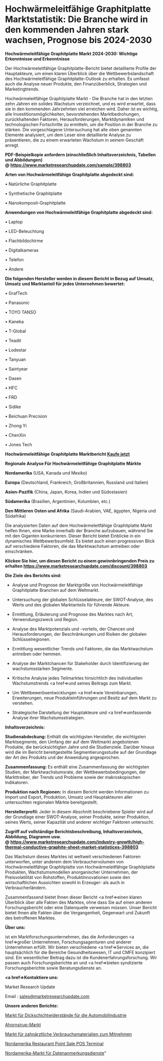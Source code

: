 # Hochwärmeleitfähige Graphitplatte Marktstatistik: Die Branche wird in den kommenden Jahren stark wachsen, Prognose bis 2024-2030

<strong>Hochwärmeleitfähige Graphitplatte Markt 2024-2030: Wichtige Erkenntnisse und Erkenntnisse</strong>

Der Hochwärmeleitfähige Graphitplatte-Bericht bietet detaillierte Profile der Hauptakteure, um einen klaren Überblick über die Wettbewerbslandschaft des Hochwärmeleitfähige Graphitplatte-Outlook zu erhalten. Es umfasst auch die Analyse neuer Produkte, den Finanzüberblick, Strategien und Marketingtrends.

Hochwärmeleitfähige Graphitplatte Markt - Die Branche hat in den letzten zehn Jahren ein solides Wachstum verzeichnet, und es wird erwartet, dass sie in den kommenden Jahrzehnten viel erreichen wird. Daher ist es wichtig, alle Investitionsmöglichkeiten, bevorstehenden Marktbedrohungen, zurückhaltenden Faktoren, Herausforderungen, Marktdynamiken und technologischen Fortschritte zu ermitteln, um die Position in der Branche zu stärken. Die vorgeschlagene Untersuchung hat alle oben genannten Elemente analysiert, um dem Leser eine detaillierte Analyse zu präsentieren, die zu einem erwarteten Wachstum in seinem Geschäft anregt.

<strong><b>PDF-Beispielkopie anfordern (einschließlich Inhaltsverzeichnis, Tabellen und Abbildungen) @ </b></strong><strong><a href=https://www.marketresearchupdate.com/sample/398803><strong>https://www.marketresearchupdate.com/sample/398803</u></a></strong></strong>

<strong>Arten von Hochwärmeleitfähige Graphitplatte abgedeckt sind:</strong>

• Natürliche Graphitplatte

• Synthetische Graphitplatte

• Nanokomposit-Graphitplatte

<strong>Anwendungen von Hochwärmeleitfähige Graphitplatte abgedeckt sind:</strong>

• Laptop

• LED-Beleuchtung

• Flachbildschirme

• Digitalkameras

• Telefon

• Andere

<strong>Die folgenden Hersteller werden in diesem Bericht in Bezug auf Umsatz, Umsatz und Marktanteil für jedes Unternehmen bewertet:</strong>

• GrafTech

• Panasonic

• TOYO TANSO

• Kaneka

• T-Global

• Teadit

• Lodestar

• Tanyuan

• Saintyear

• Dasen

• HFC

• FRD

• Sidike

• Beichuan Precision

• Zhong Yi

• ChenXin

• Jones Tech

<strong>Hochwärmeleitfähige Graphitplatte Marktbericht <a href=https://www.marketresearchupdate.com/buynow/398803>Kaufe jetzt</a></strong>

<strong>Regionale Analyse Für Hochwärmeleitfähige Graphitplatte Märkte</strong>

<strong>Nordamerika</strong> (USA, Kanada und Mexiko)

<strong>Europa</strong> (Deutschland, Frankreich, Großbritannien, Russland und Italien)

<strong>Asien-Pazifik</strong> (China, Japan, Korea, Indien und Südostasien)

<strong>Südamerika</strong> (Brasilien, Argentinien, Kolumbien, etc.)

<strong>Den Mittleren</strong> <strong>Osten und Afrika</strong> (Saudi-Arabien, VAE, ägypten, Nigeria und Südafrika)

Die analysierten Daten auf dem Hochwärmeleitfähige Graphitplatte Markt helfen Ihnen, eine Marke innerhalb der Branche aufzubauen, während Sie mit den Giganten konkurrieren. Dieser Bericht bietet Einblicke in ein dynamisches Wettbewerbsumfeld. Es bietet auch einen progressiven Blick auf verschiedene Faktoren, die das Marktwachstum antreiben oder einschränken.

<strong>Klicken Sie hier, um diesen Bericht zu einem gewinnbringenden Preis zu erhalten
</strong><strong><a href=https://www.marketresearchupdate.com/discount/398803>https://www.marketresearchupdate.com/discount/398803</b></u></strong></a>

<strong>Die Ziele des Berichts sind:</strong>

- Analyse und Prognose der Marktgröße von Hochwärmeleitfähige Graphitplatte Branchen auf dem Weltmarkt.

- Untersuchung der globalen Schlüsselakteure, der SWOT-Analyse, des Werts und des globalen Marktanteils für führende Akteure.

- Ermittlung, Erläuterung und Prognose des Marktes nach Art, Verwendungszweck und Region.

- Analyse des Marktpotenzials und -vorteils, der Chancen und Herausforderungen, der Beschränkungen und Risiken der globalen Schlüsselregionen.

- Ermittlung wesentlicher Trends und Faktoren, die das Marktwachstum antreiben oder hemmen.

- Analyse der Marktchancen für Stakeholder durch Identifizierung der wachstumsstarken Segmente.

- Kritische Analyse jedes Teilmarktes hinsichtlich des individuellen Wachstumstrends <a href=>und</a> seines Beitrags zum Markt.

- Um Wettbewerbsentwicklungen <a href=>wie</a> Vereinbarungen, Erweiterungen, neue Produkteinführungen und Besitz auf dem Markt zu verstehen.

- Strategische Darstellung der Hauptakteure und <a href=>umfas</a>sende Analyse ihrer Wachstumsstrategien.

<strong>Inhaltsverzeichnis:</strong>

<strong>Studienabdeckung:</strong> Enthält die wichtigsten Hersteller, die wichtigsten Marktsegmente, den Umfang der auf dem Weltmarkt angebotenen Produkte, die berücksichtigten Jahre und die Studienziele. Darüber hinaus wird die im Bericht bereitgestellte Segmentierungsstudie auf der Grundlage der Art des Produkts und der Anwendung angesprochen.

<strong>Zusammenfassung:</strong> Es enthält eine Zusammenfassung der wichtigsten Studien, der Marktwachstumsrate, der Wettbewerbsbedingungen, der Markttreiber, der Trends und Probleme sowie der makroskopischen Indikatoren.

<strong>Produktion nach Regionen:</strong> In diesem Bericht werden Informationen zu Import und Export, Produktion, Umsatz und Hauptakteuren aller untersuchten regionalen Märkte bereitgestellt.

<strong>Herstellerprofil:</strong> Jeder in diesem Abschnitt beschriebene Spieler wird auf der Grundlage einer SWOT-Analyse, seiner Produkte, seiner Produktion, seines Werts, seiner Kapazität und anderer wichtiger Faktoren untersucht.

<strong><b>Zugriff auf vollständige Berichtsbeschreibung, Inhaltsverzeichnis, Abbildung, Diagramm usw. @ </b></strong><strong><a href=https://www.marketresearchupdate.com/industry-growth/high-thermal-conductive-graphite-sheet-market-statistices-398803>https://www.marketresearchupdate.com/industry-growth/high-thermal-conductive-graphite-sheet-market-statistices-398803</a></strong>

Das Wachstum dieses Marktes ist weltweit verschiedenen Faktoren unterworfen, unter anderem dem Verbrauchervolumen von Hochwärmeleitfähige Graphitplatte von Hochwärmeleitfähige Graphitplatte Produkten, Wachstumsmodellen anorganischer Unternehmen, der Preisvolatilität von Rohstoffen, Produktinnovationen sowie den wirtschaftlichen Aussichten sowohl in Erzeuger- als auch in Verbraucherländern.

Zusammenfassend bietet Ihnen dieser Bericht <a href=>einen</a> klaren Überblick über alle Fakten des Marktes, ohne dass Sie auf einen anderen Forschungsbericht oder eine Datenquelle verweisen müssen. Unser Bericht bietet Ihnen alle Fakten über die Vergangenheit, Gegenwart und Zukunft des betroffenen Marktes.

<strong>Über uns:</strong>

 ist ein Marktforschungsunternehmen, das die Anforderungen <a href=>großer</a> Unternehmen, Forschungsagenturen und anderer Unternehmen erfüllt. Wir bieten verschiedene <a href=>Services</a> an, die hauptsächlich für die Bereiche Gesundheitswesen, IT und CMFE konzipiert sind. Ein wesentlicher Beitrag dazu ist die Kundenerfahrungsforschung. Wir passen auch Forschungsberichte an und <a href=>bieten</a> syndizierte Forschungsberichte sowie Beratungsdienste an.

<strong><a href=>Kontaktiere uns:</a></strong>

Market Research Update

Email : sales@marketresearchupdate.com

<strong>Unsere anderen Berichte:</strong>

<a href=https://www.linkedin.com/pulse/automotive-thick-film-resistors-market-2023-2029>Markt für Dickschichtwiderstände für die Automobilindustrie</a>

<a href=https://www.linkedin.com/pulse/maple-syrup-market-size-historical-growth-analysis>Ahornsirup-Markt</a>

<a href=https://www.linkedin.com/pulse/take-home-dental-consumables-market-2023-remarking>Markt für zahnärztliche Verbrauchsmaterialien zum Mitnehmen</a>

<a href=https://www.linkedin.com/pulse/north-america-restaurant-point-sale-pos-terminal>Nordamerika Restaurant Point Sale POS Terminal</a>

<a href=https://www.linkedin.com/pulse/north-america-data-annotation-service-market>Nordamerika-Markt für Datenanmerkungsdienste</a>"
